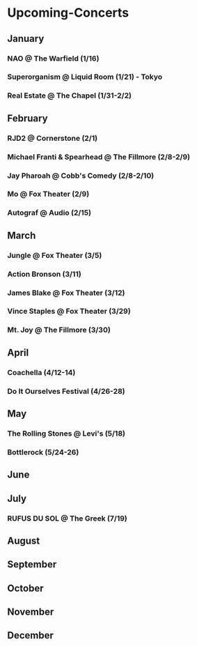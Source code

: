 # Upcoming-Concerts
## January
### NAO @ The Warfield (1/16)
### Superorganism @ Liquid Room (1/21) - Tokyo
### Real Estate @ The Chapel (1/31-2/2)
## February
### RJD2 @ Cornerstone (2/1)
### Michael Franti & Spearhead @ The Fillmore (2/8-2/9)
### Jay Pharoah @ Cobb's Comedy (2/8-2/10)
### Mo @ Fox Theater (2/9)
### Autograf @ Audio (2/15)
## March
### Jungle @ Fox Theater (3/5)
### Action Bronson (3/11)
### James Blake @ Fox Theater (3/12)
### Vince Staples @ Fox Theater (3/29)
### Mt. Joy @ The Fillmore (3/30)
## April
### Coachella (4/12-14)
### Do It Ourselves Festival (4/26-28)
## May
### The Rolling Stones @ Levi's (5/18)
### Bottlerock (5/24-26)
## June
## July
### RUFUS DU SOL @ The Greek (7/19)
## August
## September
## October
## November
## December
